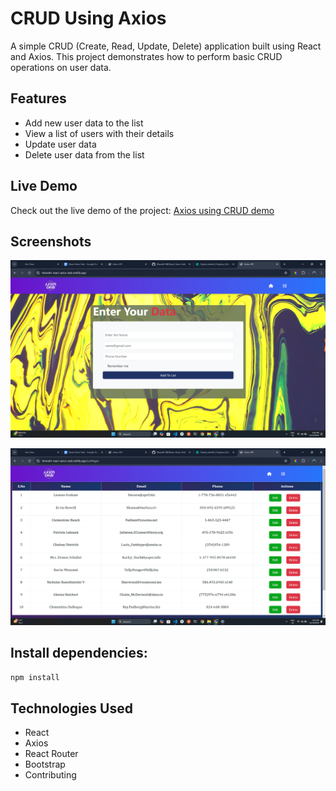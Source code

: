# CRUD Using Axios

A simple CRUD (Create, Read, Update, Delete) application built using React and Axios. This project demonstrates how to perform basic CRUD operations on user data.

## Features

- Add new user data to the list
- View a list of users with their details
- Update user data
- Delete user data from the list

## Live Demo

Check out the live demo of the project: [Axios using CRUD demo](https://bharath-react-axios-task.netlify.app/)

## Screenshots


![Home Preview](public/video/ss1.png)

![List previw](public/video/ss2.png)

## Install dependencies:

```bash
npm install
```


## Technologies Used

- React
- Axios
- React Router
- Bootstrap
- Contributing


